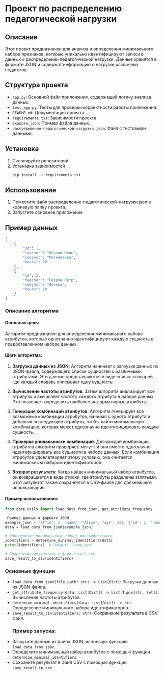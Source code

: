 # Проект по распределению педагогической нагрузки

## Описание

Этот проект предназначен для анализа и определения минимального набора признаков, которые уникально идентифицируют записи в данных о распределении педагогической нагрузки. Данные хранятся в формате JSON и содержат информацию о нагрузке различных педагогов.

## Структура проекта

- `app.py`: Основной файл приложения, содержащий логику анализа данных.
- `test_app.py`: Тесты для проверки корректности работы приложения.
- `README.md`: Документация проекта.
- `requirements.txt`: Зависимости проекта.
- `example.json`: Пример файла данных.
- `распределение-педагогической-нагрузки.json`: Файл с тестовыми данными.

## Установка

1. Склонируйте репозиторий
2. Установка зависимостей
   ``` python
   pip install -r requirements.txt
   ```
## Использование
1. Поместите файл распределение-педагогической-нагрузки.json в корневую папку проекта.
2. Запустите основное приложение

## Пример данных
``` python
[
    {
        "id": 1,
        "teacher": "Иванов Иван",
        "subject": "Математика",
        "hours": 20
    },
    {
        "id": 2,
        "teacher": "Петров Петр",
        "subject": "Физика",
        "hours": 18
    }
]

```
### Описание алгоритма

#### Основная цель:
Алгоритм предназначен для определения минимального набора атрибутов, которые однозначно идентифицируют каждую сущность в предоставленном наборе данных.

#### Шаги алгоритма:

1. **Загрузка данных из JSON**:
   Алгоритм начинает с загрузки данных из JSON-файла, содержащего список сущностей с различными атрибутами. Эти данные представляются в виде списка словарей, где каждый словарь описывает одну сущность.

2. **Вычисление частоты атрибутов**:
   Затем алгоритм анализирует все атрибуты и вычисляет частоту каждого атрибута в наборе данных. Это позволяет определить наиболее информативные атрибуты.

3. **Генерация комбинаций атрибутов**:
   Алгоритм генерирует все возможные комбинации атрибутов, начиная с одного атрибута и добавляя последующие атрибуты, чтобы найти минимальную комбинацию, которая может однозначно идентифицировать каждую сущность.

4. **Проверка уникальности комбинаций**:
   Для каждой комбинации атрибутов алгоритм проверяет, могут ли они вместе однозначно идентифицировать все сущности в наборе данных. Если комбинация атрибутов удовлетворяет этому условию, она считается минимальным набором идентификаторов.

5. **Возврат результата**:
   Когда найден минимальный набор атрибутов, он возвращается в виде строки, где атрибуты разделены запятыми. Этот результат также сохраняется в CSV-файле для дальнейшего использования.

#### Пример использования:
```python
from core.utils import load_data_from_json, get_attribute_frequency

 Пример данных в формате JSON
example_json = '[{"id": 1, "name": "Alice", "age": 30}, {"id": 2, "name": "Bob", "age": 25}]'
data = load_data_from_json(example_json)

# Определение минимального набора идентификаторов
identifiers = determine_minimal_identifiers(data)
print(identifiers)  # Output: "name,age"

# Сохранение результата в файл result.csv
save_result_to_csv(identifiers)
```
### Основные функции
 - `load_data_from_json(file_path: str) -> List[Dict]`: Загрузка данных из JSON-файла.
- `get_attribute_frequency(data: List[Dict]) -> List[Tuple[str, Set]]`: Вычисление частоты атрибутов.
- `determine_minimal_identifiers(data: List[Dict]) -> str`: Определение минимального набора идентификаторов.
- `save_result_to_csv(identifiers: str)`: Сохранение результата в CSV-файл.
  ### Пример запуска:
- Загрузите данные из файла JSON, используя функцию `load_data_from_json`.
- Определите минимальный набор атрибутов с помощью функции `determine_minimal_identifiers`.
- Сохраните результат в файл CSV с помощью функции `save_result_to_csv`.
